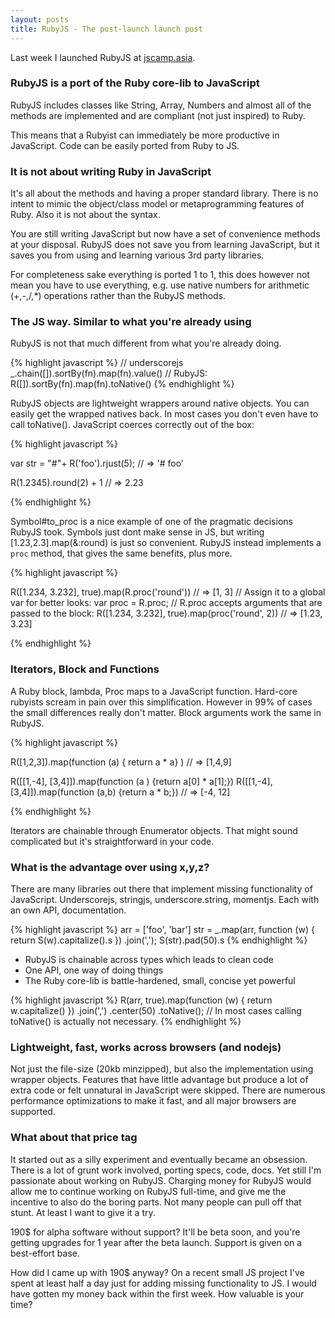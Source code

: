 ```yaml
---
layout: posts
title: RubyJS - The post-launch launch post
---
```


Last week I launched RubyJS at [jscamp.asia](jscamp.asia).

### RubyJS is a port of the Ruby core-lib to JavaScript

RubyJS includes classes like String, Array, Numbers and almost all of the methods are implemented and are compliant (not just inspired) to Ruby.

This means that a Rubyist can immediately be more productive in JavaScript. Code can be easily ported from Ruby to JS.

### It is not about writing Ruby in JavaScript

It's all about the methods and having a proper standard library. There is no intent to mimic the object/class model or metaprogramming features of Ruby. Also it is not about the syntax.

You are still writing JavaScript but now have a set of convenience methods at your disposal. RubyJS does not save you from learning JavaScript, but it saves you from using and learning various 3rd party libraries.

For completeness sake everything is ported 1 to 1, this does however not mean you have to use everything, e.g. use native numbers for  arithmetic (+,-,/,*) operations rather than the RubyJS methods.

### The JS way. Similar to what you're already using

RubyJS is not that much different from what you're already doing.

{% highlight javascript %}
// underscorejs
_.chain([]).sortBy(fn).map(fn).value()
// RubyJS:
R([]).sortBy(fn).map(fn).toNative()
{% endhighlight %}

RubyJS objects are lightweight wrappers around native objects. You can easily get the wrapped natives back. In most cases you don't even have to call toNative(). JavaScript coerces correctly out of the box:

{% highlight javascript %}

var str = "#"+ R('foo').rjust(5);
// => '#  foo'

R(1.2345).round(2) + 1
// => 2.23

{% endhighlight %}

Symbol#to_proc is a nice example of one of the pragmatic decisions RubyJS took. Symbols just dont make sense in JS, but writing [1.23,2.3].map(&:round) is just so convenient. RubyJS instead implements a `proc` method, that gives the same benefits, plus more.

{% highlight javascript %}

R([1.234, 3.232], true).map(R.proc('round'))  // => [1, 3]
// Assign it to a global var for better looks:
var proc = R.proc;
// R.proc accepts arguments that are passed to the block:
R([1.234, 3.232], true).map(proc('round', 2)) // => [1.23, 3.23]

{% endhighlight %}


### Iterators, Block and Functions

A Ruby block, lambda, Proc maps to a JavaScript function. Hard-core rubyists scream in pain over this simplification. However in 99% of cases the small differences really don't matter. Block arguments work the same in RubyJS.

{% highlight javascript %}

R([1,2,3]).map(function (a) { return a * a} )
// => [1,4,9]

R([[1,-4], [3,4]]).map(function (a  ) {return a[0] * a[1];})
R([[1,-4], [3,4]]).map(function (a,b) {return a * b;})
// => [-4, 12]

{% endhighlight %}

Iterators are chainable through Enumerator objects. That might sound complicated but it's straightforward in your code.


### What is the advantage over using x,y,z?

There are many libraries out there that implement missing functionality of JavaScript. Underscorejs, stringjs, underscore.string, momentjs. Each with an own API, documentation.

{% highlight javascript %}
arr = ['foo', 'bar']
str = _.map(arr, function (w) { return S(w).capitalize().s })
       .join(',');
S(str).pad(50).s
{% endhighlight %}

- RubyJS is chainable across types which leads to clean code
- One API, one way of doing things
- The Ruby core-lib is battle-hardened, small, concise yet powerful

{% highlight javascript %}
R(arr, true).map(function (w) { return w.capitalize() })
  .join(',')
  .center(50)
  .toNative();
// In most cases calling toNative() is actually not necessary.
{% endhighlight %}



### Lightweight, fast, works across browsers (and nodejs)

Not just the file-size (20kb minzipped), but also the implementation using wrapper objects. Features that have little advantage but produce a lot of extra code or felt unnatural in JavaScript were skipped. There are numerous performance optimizations to make it fast, and all major browsers are supported.

### What about that price tag

It started out as a silly experiment and eventually became an obsession. There is a lot of grunt work involved, porting specs, code, docs. Yet still I'm passionate about working on RubyJS. Charging money for RubyJS would allow me to continue working on RubyJS full-time, and give me the incentive to also do the boring parts. Not many people can pull off that stunt. At least I want to give it a try.

190$ for alpha software without support? It'll be beta soon, and you're getting upgrades for 1 year after the beta launch. Support is given on a best-effort base.

How did I came up with 190$ anyway? On a recent small JS project I've spent at least half a day just for adding missing functionality to JS. I would have gotten my money back within the first week. How valuable is your time?

